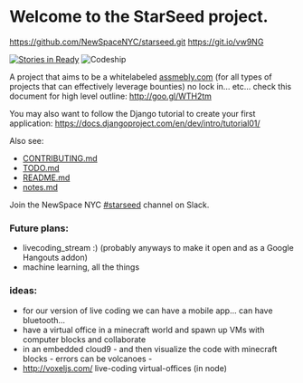 # Welcome to the StarSeed project.
https://github.com/NewSpaceNYC/starseed.git
https://git.io/vw9NG

[![Stories in Ready](https://badge.waffle.io/NewSpaceNYC/Starseed.png?label=ready&title=Ready)](https://waffle.io/NewSpaceNYC/Starseed) ![Codeship](https://codeship.com/projects/353dec70-72ac-0133-ff64-1a41efae3cbb/status?branch=master)

A project that aims to be a whitelabeled [assmebly.com](https://web.archive.org/web/20150224002521/https://assembly.com/) (for all types of projects that can effectively leverage bounties)
no lock in... etc... check this document for high level outline: 
http://goo.gl/WTH2tm

You may also want to follow the Django tutorial to create your first application:
https://docs.djangoproject.com/en/dev/intro/tutorial01/

Also see:
 - [CONTRIBUTING.md](https://github.com/NewSpaceNYC/starseed/blob/master/CONTRIBUTING.md)
 - [TODO.md](https://github.com/NewSpaceNYC/starseed/blob/master/TODO.md)
 - [README.md](https://github.com/NewSpaceNYC/starseed/blob/master/README.md)
 - [notes.md](https://github.com/NewSpaceNYC/starseed/blob/master/notes.md)
 
Join the NewSpace NYC [#starseed](http://104.131.181.177:3000/) channel on Slack.

### Future plans:
 - livecoding_stream :) (probably anyways to make it open and as a Google Hangouts addon)
 - machine learning, all the things

### ideas:
 - for our version of live coding we can have a mobile app... can have bluetooth... 
 - have a virtual office in a minecraft world and spawn up VMs with computer blocks and collaborate
 - in an embedded cloud9 - and then visualize the code with minecraft blocks - errors can be volcanoes - 
 - http://voxeljs.com/ live-coding virtual-offices (in node)
